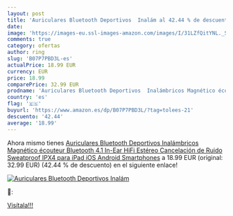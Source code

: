 ```yaml
---
layout: post
title: 'Auriculares Bluetooth Deportivos  Inalám al 42.44 % de descuento'
date: 
image: 'https://images-eu.ssl-images-amazon.com/images/I/31LZfQitYNL._SL200_.jpg'
comments: true
category: ofertas
author: ring
slug: 'B07P7PBD3L-es'
actualPrice: 18.99 EUR
currency: EUR
price: 18.99
comparePrice: 32.99 EUR
prodname: 'Auriculares Bluetooth Deportivos  Inalámbricos Magnético écouteur Bluetooth 4.1 In-Ear HiFi Estéreo Cancelación de Ruido Sweatproof IPX4 para iPad  iOS  Android Smartphones'
country: 'es'
flag: '🇪🇸'
buyurl: 'https://www.amazon.es/dp/B07P7PBD3L/?tag=tolees-21'
descuento: '42.44'
average: '18.99'
---
```


Ahora mismo tienes [Auriculares Bluetooth Deportivos  Inalámbricos Magnético écouteur Bluetooth 4.1 In-Ear HiFi Estéreo Cancelación de Ruido Sweatproof IPX4 para iPad  iOS  Android Smartphones](https://www.amazon.es/dp/B07P7PBD3L/?tag=tolees-21) a 18.99 EUR (original: 32.99 EUR) (42.44 %  de descuento) en el siguiente enlace!

[![Auriculares Bluetooth Deportivos  Inalám](https://images-eu.ssl-images-amazon.com/images/I/31LZfQitYNL._SL200_.jpg)](https://www.amazon.es/dp/B07P7PBD3L/?tag=tolees-21)

🔎:


[Visítala!!!](https://www.amazon.es/dp/B07P7PBD3L/?tag=tolees-21)

